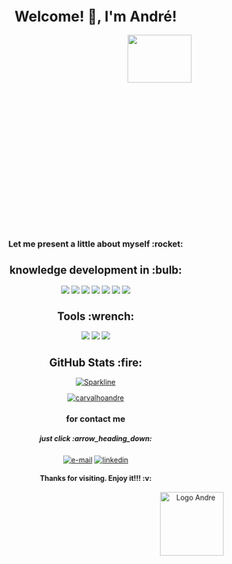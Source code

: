 <span align="center">
 
 <strong><h1 align = "center" > Welcome! 👋, I'm André!</h1> </strong>
 
   <div style="width:100%;height:0;padding-bottom:75%;position:relative;">
  <image src="https://media.giphy.com/media/SWoSkN6DxTszqIKEqv/giphy.gif" width="50%" height="50%" style="position:absolute" frameBorder="0" class="giphy-embed" allowFullScreen />
 </div>
 
 
 <h3 align = "center">Let me present a little about myself :rocket:</h3>

<h2 align="center"><strong> knowledge development in :bulb:</strong></h2>

<p align="center">
    <img src="https://img.shields.io/badge/TypeScript-007ACC?style=for-the-badge&logo=typescript&logoColor=white">
    <img src="https://img.shields.io/badge/JavaScript-F7DF1E?style=for-the-badge&logo=javascript&logoColor=black">
    <img src="https://img.shields.io/badge/Java-ED8B00?style=for-the-badge&logo=java&logoColor=white">
    <img src="https://img.shields.io/badge/Node.js-43853D?style=for-the-badge&logo=node.js&logoColor=white">
    <img src="https://img.shields.io/badge/React_Native-20232A?style=for-the-badge&logo=react&logoColor=61DAFB">
    <img src="https://img.shields.io/badge/React-20232A?style=for-the-badge&logo=react&logoColor=61DAFB">
    <img src="https://img.shields.io/badge/React_Router-CA4245?style=for-the-badge&logo=react-router&logoColor=white">
</p>

<h2 align="center">Tools :wrench: </strong></h2>
<p align="center">
    <img src="https://img.shields.io/badge/Heroku-430098?style=for-the-badge&logo=heroku&logoColor=white">
    <img src="https://img.shields.io/badge/Amazon_AWS-232F3E?style=for-the-badge&logo=amazon-aws&logoColor=white">
    <img src="https://img.shields.io/badge/Netlify-00C7B7?style=for-the-badge&logo=netlify&logoColor=white">    
</p>

<h2 align="center"> GitHub Stats :fire:</strong></h2>

[![Sparkline](https://stars.medv.io/Naereen/badges.svg)](https://stars.medv.io/carvalhoandre/carvalhoandre)

[![carvalhoandre](https://github-readme-stats.vercel.app/api/top-langs/?username=carvalhoandre&hide=html&layout=compact&theme=dark)](https://github.com/carvalhoandre/)


<h3 align = "center">for contact me</h3>
<h5 align="center"> just click :arrow_heading_down:</strong></h5>

<a align = "center" href="mailto:andre_carvalho0@live.com?Subject=Olá André" target="_new" rel="external"><img align = "center" src="https://img.shields.io/badge/Microsoft_Outlook-0078D4?style=for-the-badge&logo=microsoft-outlook&logoColor=whit" alt="e-mail"></a>
<a align = "center" href="https://www.linkedin.com/in/andr%C3%A9-leite-carvalho-b77721146/" target="_new" rel="external"><img align = "center" src="https://img.shields.io/badge/linkedin-%230077B5.svg?&style=for-the-badge&logo=linkedin&logoColor=white" alt="linkedin"></a>
 
 <h4 align = "center">Thanks for visiting. Enjoy it!!! :v:</h4>
 
  
 <img src="https://carvalhoandre.s3-sa-east-1.amazonaws.com/github/logogithub.png" width="125px" align="right" alt="Logo Andre" position="absolute">

 </span>
